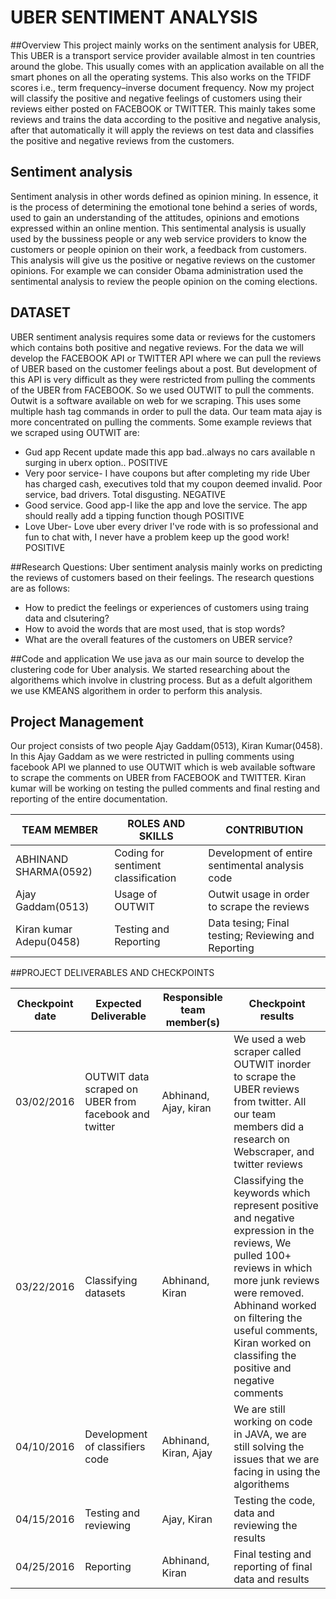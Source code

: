 # UBER SENTIMENT ANALYSIS

##Overview
This project mainly works on the sentiment analysis for UBER, This UBER is a transport service provider available almost in ten countries around the globe. This usually comes with an application available on all the smart phones on all the operating systems. This also works on the TFIDF scores i.e.,  term frequency–inverse document frequency. Now my project will classify the positive and negative feelings of customers using their reviews either posted on FACEBOOK or TWITTER. This mainly takes some reviews and trains the data according to the positive and negative analysis, after that automatically it will apply the reviews on test data and classifies the positive and negative reviews from the customers.

## Sentiment analysis
  Sentiment analysis in other words defined as opinion mining. In essence, it is the process of determining the emotional tone behind a series of words, used to gain an understanding of the attitudes, opinions and emotions expressed within an online mention. This sentimental analysis is usually used by the bussiness people or any web service providers to know the customers or people opinion on their work, a feedback from customers. This analysis will give us the positive or negative reviews on the customer opinions. For example we can consider Obama administration used the sentimental analysis to review the people opinion on the coming elections.
  
## DATASET
UBER sentiment analysis requires some data or reviews for the customers which contains both positive and negative reviews. For the data we will develop the FACEBOOK API or TWITTER API where we can pull the reviews of UBER based on the customer feelings about a post. But development of this API is very difficult as they were restricted from pulling the comments of the UBER from FACEBOOK. So we used OUTWIT to pull the comments. Outwit is a software available on web for we scraping. This uses some multiple hash tag commands in order to pull the data. Our team mata ajay is more concentrated on pulling the comments.
Some example reviews that we scraped using OUTWIT are:

- Gud app Recent update made this app bad..always no cars available n surging in uberx option.. POSITIVE
- Very poor service-  I have coupons but after completing my ride Uber has charged cash, executives told that my coupon deemed invalid. Poor service, bad drivers. Total disgusting.  NEGATIVE
- Good service. Good app-I like the app and love the service. The app should really add a tipping function though POSITIVE
- Love Uber-  Love uber every driver I've rode with is so professional and fun to chat with, I never have a problem  keep up the good work!  POSITIVE

##Research Questions:
Uber sentiment analysis mainly works on predicting the reviews of customers based on their feelings.
The research questions are as follows:
- How to predict the feelings or experiences of customers using traing data and clsutering?
- How to avoid the words that are most used, that is stop words?
- What are the overall features of the customers on UBER service?

##Code and application
We use java as our main source to develop the clustering code for Uber analysis. We started researching about the algorithems which involve in clustring process. But as a defult algorithem we use KMEANS algorithem in order to perform this analysis.


## Project Management
Our project consists of two people Ajay Gaddam(0513), Kiran Kumar(0458). In this Ajay Gaddam as we were restricted in pulling comments using facebook API we planned to use OUTWIT which is web available software to scrape the comments on UBER from FACEBOOK and TWITTER. Kiran kumar will be working on testing the pulled comments and final resting and reporting of the entire documentation.

| TEAM MEMBER | ROLES AND SKILLS | CONTRIBUTION | 
|-------------|------------------|-------------------------------------------|
| ABHINAND SHARMA(0592) | Coding for sentiment classification | Development of entire sentimental analysis code |
|Ajay Gaddam(0513) | Usage of OUTWIT | Outwit usage in order to scrape the reviews|
|Kiran kumar Adepu(0458) | Testing and Reporting | Data tesing; Final testing; Reviewing and Reporting |

##PROJECT DELIVERABLES AND CHECKPOINTS

| Checkpoint date | Expected Deliverable                                                          | Responsible team member(s) | Checkpoint results                                                                                                                  |
|-----------------|-------------------------------------------------------------------------------|----------------------------|-------------------------------------------------------------------------------------------------------------------------------------|
|03/02/2016| OUTWIT data scraped on UBER from facebook and twitter|Abhinand, Ajay, kiran|We used a web scraper called OUTWIT inorder to scrape the UBER reviews from twitter. All our team members did a research on Webscraper, and twitter reviews |
|03/22/2016| Classifying datasets| Abhinand, Kiran| Classifying the keywords which represent positive and negative expression in the reviews, We pulled 100+ reviews in which more junk reviews were removed. Abhinand worked on filtering the useful comments, Kiran worked on classifing the positive and negative comments|
|04/10/2016| Development of classifiers code| Abhinand, Kiran, Ajay| We are still working on code in JAVA, we are still solving the issues that we are facing in using the algorithems|
|04/15/2016| Testing and reviewing| Ajay, Kiran| Testing the code, data and reviewing the results|
|04/25/2016|Reporting| Abhinand, Kiran| Final testing and reporting of final data and results|








